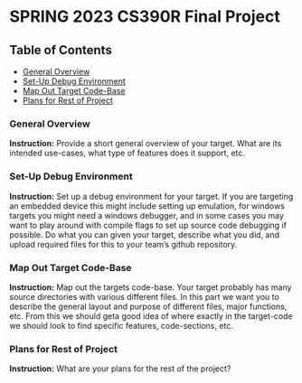 # SPRING 2023 CS390R Final Project

## Table of Contents
- [General Overview](https://github.com/jlcai/390r-final-project/blob/main/README.md#general-overview)
- [Set-Up Debug Environment](https://github.com/jlcai/390r-final-project/blob/main/README.md#set-up-debug-environment)
- [Map Out Target Code-Base](https://github.com/jlcai/390r-final-project/blob/main/README.md#map-out-target-code-base)
- [Plans for Rest of Project](https://github.com/jlcai/390r-final-project/blob/main/README.md#plans-for-rest-of-project)
### General Overview
**Instruction:** Provide a short general overview of your target. What are its intended use-cases,
what type of features does it support, etc.

### Set-Up Debug Environment
**Instruction:** Set up a debug environment for your target. If you are targeting an embedded
device this might include setting up emulation, for windows targets you might need a
windows debugger, and in some cases you may want to play around with compile
flags to set up source code debugging if possible. Do what you can given your
target, describe what you did, and upload required files for this to your team’s github
repository.

### Map Out Target Code-Base
**Instruction:** Map out the targets code-base. Your target probably has many source directories
with various different files. In this part we want you to describe the general layout
and purpose of different files, major functions, etc. From this we should geta good
idea of where exactly in the target-code we should look to find specific features,
code-sections, etc.

### Plans for Rest of Project
**Instruction:** What are your plans for the rest of the project?
